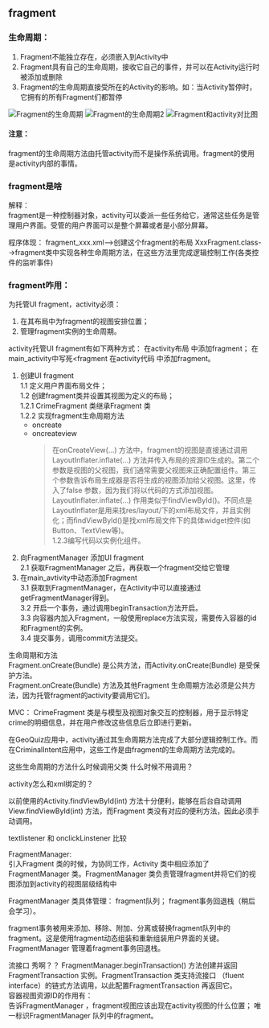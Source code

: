 ## fragment

### 生命周期：
1. Fragment不能独立存在，必须嵌入到Activity中
2. Fragment具有自己的生命周期，接收它自己的事件，并可以在Activity运行时被添加或删除
3. Fragment的生命周期直接受所在的Activity的影响。如：当Activity暂停时，它拥有的所有Fragment们都暂停


![Fragment的生命周期](https://www.runoob.com/wp-content/uploads/2015/08/31722863.jpg)
![Fragment的生命周期2](https://upload-images.jianshu.io/upload_images/2552605-82215f275d6a1794?imageMogr2/auto-orient/strip|imageView2/2/w/317/format/webp)
![Fragment和activity对比图](https://upload-images.jianshu.io/upload_images/944365-0f9670e55a52403c.png?imageMogr2/auto-orient/strip|imageView2/2/w/340/format/webp)



#### 注意：
fragment的生命周期方法由托管activity而不是操作系统调用。fragment的使用是activity内部的事情。

### fragment是啥
解释：  
fragment是一种控制器对象，activity可以委派一些任务给它，通常这些任务是管理用户界面。受管的用户界面可以是整个屏幕或者是小部分屏幕。

程序体现：
fragment_xxx.xml-->创建这个fragment的布局
XxxFragment.class-->fragment类中实现各种生命周期方法，在这些方法里完成逻辑控制工作(各类控件的监听事件)



### fragment咋用：
为托管UI fragment，activity必须：  
1. 在其布局中为fragment的视图安排位置；  
2. 管理fragment实例的生命周期。  


activity托管UI fragment有如下两种方式：
在activity布局 中添加fragment；
    在main_activity中写死<fragment 
在activity代码 中添加fragment。





1. 创建UI fragment  
1.1 定义用户界面布局文件；  
1.2 创建fragment类并设置其视图为定义的布局；  
  1.2.1 CrimeFragment 类继承Fragment 类  
  1.2.2 实现fragment生命周期方法  
    - oncreate    
    - oncreateview  
        > 在onCreateView(...)   方法中，fragment的视图是直接通过调用LayoutInflater.inflate(...) 方法并传入布局的资源ID生成的。第二个参数是视图的父视图，我们通常需要父视图来正确配置组件。第三个参数告诉布局生成器是否将生成的视图添加给父视图。这里，传入了false 参数，因为我们将以代码的方式添加视图。  
        LayoutInflater.inflate(...) 
        作用类似于findViewById()。不同点是LayoutInflater是用来找res/layout/下的xml布局文件，并且实例化；而findViewById()是找xml布局文件下的具体widget控件(如 Button、TextView等)。   
  1.2.3编写代码以实例化组件。  
2. 向FragmentManager 添加UI fragment   
  2.1 获取FragmentManager 之后，再获取一个fragment交给它管理  
3. 在main_avtivity中动态添加Fragment  
  3.1 获取到FragmentManager，在Activity中可以直接通过getFragmentManager得到。  
  3.2 开启一个事务，通过调用beginTransaction方法开启。  
  3.3 向容器内加入Fragment，一般使用replace方法实现，需要传入容器的id和Fragment的实例。  
  3.4 提交事务，调用commit方法提交。  





生命周期和方法  
Fragment.onCreate(Bundle) 是公共方法，而Activity.onCreate(Bundle) 是受保护方法。  
Fragment.onCreate(Bundle) 方法及其他Fragment 生命周期方法必须是公共方法，因为托管fragment的activity要调用它们。


MVC：
CrimeFragment 类是与模型及视图对象交互的控制器，用于显示特定crime的明细信息，并在用户修改这些信息后立即进行更新。

在GeoQuiz应用中，activity通过其生命周期方法完成了大部分逻辑控制工作。而在CriminalIntent应用中，这些工作是由fragment的生命周期方法完成的。  

这些生命周期的方法什么时候调用父类  什么时候不用调用？   








activity怎么和xml绑定的？  

以前使用的Activity.findViewById(int) 方法十分便利，能够在后台自动调用View.findViewById(int) 方法，而Fragment 类没有对应的便利方法，因此必须手动调用。

textlistener  和 onclickLinstener  比较  

FragmentManager:  
引入Fragment 类的时候，为协同工作，Activity 类中相应添加了FragmentManager 类。FragmentManager 类负责管理fragment并将它们的视图添加到activity的视图层级结构中

FragmentManager 类具体管理：
fragment队列；
fragment事务回退栈（稍后会学习）。  


fragment事务被用来添加、移除、附加、分离或替换fragment队列中的fragment。这是使用fragment动态组装和重新组装用户界面的关键。FragmentManager 管理着fragment事务回退栈。  
 
流接口   秀啊？？
FragmentManager.beginTransaction() 方法创建并返回FragmentTransaction 实例。FragmentTransaction 类支持流接口 （fluent interface）的链式方法调用，以此配置FragmentTransaction 再返回它。   
容器视图资源ID的作用有：  
告诉FragmentManager ，fragment视图应该出现在activity视图的什么位置；
唯一标识FragmentManager 队列中的fragment。 
